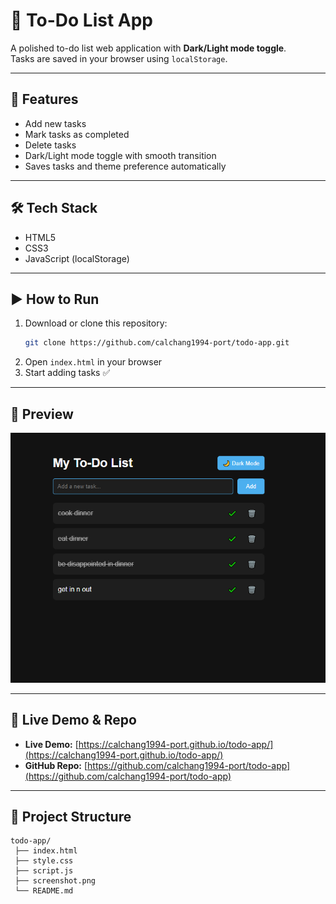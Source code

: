 # 📝 To-Do List App

A polished to-do list web application with **Dark/Light mode toggle**.  
Tasks are saved in your browser using `localStorage`.

---

## 🚀 Features
- Add new tasks
- Mark tasks as completed
- Delete tasks
- Dark/Light mode toggle with smooth transition
- Saves tasks and theme preference automatically

---

## 🛠️ Tech Stack
- HTML5
- CSS3
- JavaScript (localStorage)

---

## ▶️ How to Run
1. Download or clone this repository:
   ```bash
   git clone https://github.com/calchang1994-port/todo-app.git
   ```
2. Open `index.html` in your browser
3. Start adding tasks ✅

---

## 📸 Preview

![To-Do App Screenshot](screenshot.png)

---

## 🔗 Live Demo & Repo
- **Live Demo:** [https://calchang1994-port.github.io/todo-app/](https://calchang1994-port.github.io/todo-app/)  
- **GitHub Repo:** [https://github.com/calchang1994-port/todo-app](https://github.com/calchang1994-port/todo-app)

---

## 📂 Project Structure
```
todo-app/
 ├── index.html
 ├── style.css
 ├── script.js
 ├── screenshot.png
 └── README.md
```
